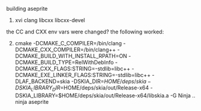 building aseprite

1. xvi clang libcxx libcxx-devel

the CC and CXX env vars were changed? the following worked:

2. cmake -DCMAKE_C_COMPILER=/bin/clang -DCMAKE_CXX_COMPILER=/bin/clang++ -DCMAKE_BUILD_WITH_INSTALL_RPATH=ON -DCMAKE_BUILD_TYPE=RelWithDebInfo -DCMAKE_CXX_FLAGS:STRING=-stdlib=libc++ -DCMAKE_EXE_LINKER_FLAGS:STRING=-stdlib=libc++ -DLAF_BACKEND=skia -DSKIA_DIR=$HOME/deps/skia -DSKIA_LIBRARY_DIR=$HOME/deps/skia/out/Release-x64 -DSKIA_LIBRARY=$HOME/deps/skia/out/Release-x64/libskia.a -G Ninja ..
ninja aseprite
